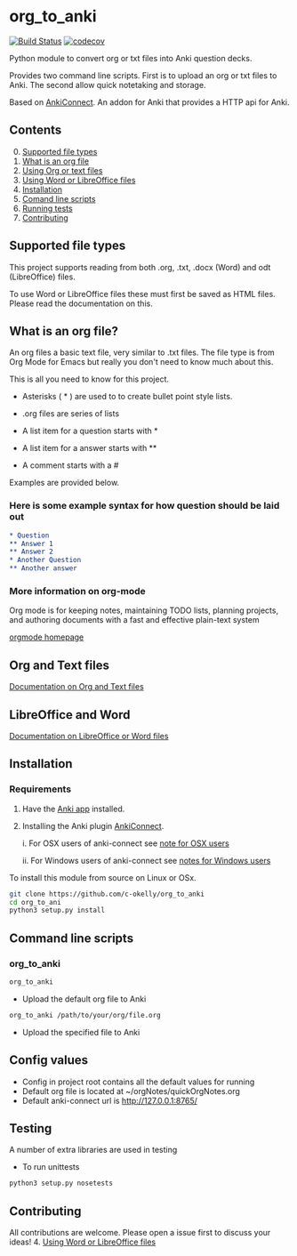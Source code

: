# org_to_anki

[![Build Status](https://travis-ci.org/c-okelly/org_to_anki.svg?branch=master)](https://travis-ci.org/c-okelly/org_to_anki) [![codecov](https://codecov.io/gh/c-okelly/org_to_anki/branch/master/graph/badge.svg)](https://codecov.io/gh/c-okelly/org_to_anki)

Python module to convert org or txt files into Anki question decks.

Provides two command line scripts. First is to upload an org or txt files to Anki. The second allow quick notetaking and storage.
 
Based on [AnkiConnect](https://ankiweb.net/shared/info/2055492159). An addon for Anki that provides a HTTP api for Anki.

## Contents

0. [Supported file types](#supported-file-types) 
1. [What is an org file](#what-is-an-org-file)
2. [Using Org or text files](https://github.com/c-okelly/org_to_anki/blob/master/documentation/orgReadme.md)
3. [Using Word or LibreOffice files](https://github.com/c-okelly/org_to_anki/blob/master/documentation/docReadme.md) 
4. [Installation](#installation)
5. [Comand line scripts](#command-line-scripts)
6. [Running tests](#testing)
7. [Contributing](#contributing)

## Supported file types

This project supports reading from both .org, .txt, .docx (Word) and odt (LibreOffice) files. 

To use Word or LibreOffice files these must first be saved as HTML files. Please read the documentation on this.

## What is an org file?

An org files a basic text file, very similar to .txt files. The file type is from Org Mode for Emacs but really you don't need to know much about this.

This is all you need to know for this project. 

* Asterisks ( * ) are used to to create bullet point style lists. 
* .org files are series of lists

* A list item for a question starts with *
* A list item for a answer starts with **
* A comment starts with a #

Examples are provided below.


### Here is some example syntax for how question should be laid out

``` org
* Question
** Answer 1
** Answer 2
* Another Question
** Another answer
```

### More information on org-mode

Org mode is for keeping notes, maintaining TODO lists, planning projects, and authoring documents with a fast and effective plain-text system

[orgmode homepage](https://orgmode.org/)

## Org and Text files 

[Documentation on Org and Text files](https://github.com/c-okelly/org_to_anki/blob/master/documentation/orgReadme.md)

## LibreOffice and Word

[Documentation on LibreOffice or Word files](https://github.com/c-okelly/org_to_anki/blob/master/documentation/docReadme.md)


## Installation

### Requirements

1. Have the [Anki app](https://apps.ankiweb.net/) installed.
2. Installing the Anki plugin [AnkiConnect](https://ankiweb.net/shared/info/2055492159).

	i. For OSX users of anki-connect see [note for OSX users](https://foosoft.net/projects/anki-connect/#installation)
	
	ii. For Windows users of anki-connect see [notes for Windows users](https://foosoft.net/projects/anki-connect/#installation) 

To install this module from source on Linux or OSx.

```bash
git clone https://github.com/c-okelly/org_to_anki
cd org_to_ani
python3 setup.py install
```

## Command line scripts

### org_to_anki

```bash
org_to_anki
```
* Upload the default org file to Anki

```bash
org_to_anki /path/to/your/org/file.org
```
* Upload the specified file to Anki



## Config values

* Config in project root contains all the default values for running
* Default org file is located at ~/orgNotes/quickOrgNotes.org
* Default anki-connect url is http://127.0.0.1:8765/

## Testing

A number of extra libraries are used in testing

* To run unittests 
``` bash
python3 setup.py nosetests
```

## Contributing 

All contributions are welcome. Please open a issue first to discuss your ideas!
4. [Using Word or LibreOffice files](#word-or-libreoffice-files) 
